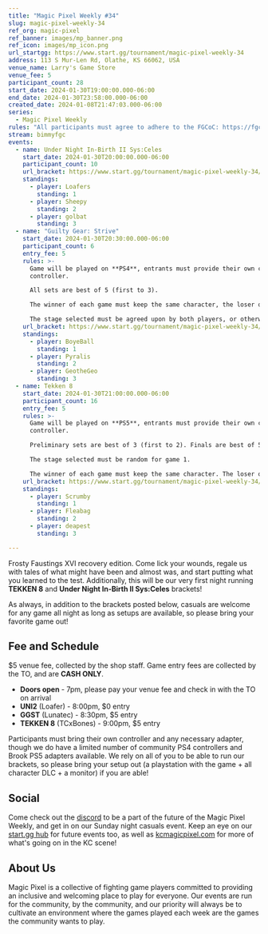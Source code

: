 ```yaml
---
title: "Magic Pixel Weekly #34"
slug: magic-pixel-weekly-34
ref_org: magic-pixel
ref_banner: images/mp_banner.png
ref_icon: images/mp_icon.png
url_startgg: https://www.start.gg/tournament/magic-pixel-weekly-34
address: 113 S Mur-Len Rd, Olathe, KS 66062, USA
venue_name: Larry's Game Store
venue_fee: 5
participant_count: 28
start_date: 2024-01-30T19:00:00.000-06:00
end_date: 2024-01-30T23:58:00.000-06:00
created_date: 2024-01-08T21:47:03.000-06:00
series:
  - Magic Pixel Weekly
rules: "All participants must agree to adhere to the FGCoC: https://fgcoc.com/"
stream: bimmyfgc
events:
  - name: Under Night In-Birth II Sys:Celes
    start_date: 2024-01-30T20:00:00.000-06:00
    participant_count: 10
    url_bracket: https://www.start.gg/tournament/magic-pixel-weekly-34/events/under-night-in-birth-ii-sys-celes/brackets/1550985/2329346
    standings:
      - player: Loafers
        standing: 1
      - player: Sheepy
        standing: 2
      - player: golbat
        standing: 3
  - name: "Guilty Gear: Strive"
    start_date: 2024-01-30T20:30:00.000-06:00
    participant_count: 6
    entry_fee: 5
    rules: >-
      Game will be played on **PS4**, entrants must provide their own compatible
      controller.  

      All sets are best of 5 (first to 3).  

      The winner of each game must keep the same character, the loser of that game may switch characters.  

      The stage selected must be agreed upon by both players, or otherwise selected at random.
    url_bracket: https://www.start.gg/tournament/magic-pixel-weekly-34/events/strive/brackets/1550966/2329324
    standings:
      - player: BoyeBall
        standing: 1
      - player: Pyralis
        standing: 2
      - player: GeotheGeo
        standing: 3
  - name: Tekken 8
    start_date: 2024-01-30T21:00:00.000-06:00
    participant_count: 16
    entry_fee: 5
    rules: >-
      Game will be played on **PS5**, entrants must provide their own compatible
      controller.  

      Preliminary sets are best of 3 (first to 2). Finals are best of 5 (first to 3).  

      The stage selected must be random for game 1.  

      The winner of each game must keep the same character. The loser of that game may select a stage (with the same character), or switch character (with a random stage).
    url_bracket: https://www.start.gg/tournament/magic-pixel-weekly-34/events/tekken-8/brackets/1550980/2329338
    standings:
      - player: Scrumby
        standing: 1
      - player: Fleabag
        standing: 2
      - player: deapest
        standing: 3

---
```


Frosty Faustings XVI recovery edition. Come lick your wounds, regale us with tales of what might have been and almost was, and start putting what you learned to the test. Additionally, this will be our very first night running **TEKKEN 8** and **Under Night In-Birth II Sys:Celes** brackets!

As always, in addition to the brackets posted below, casuals are welcome for any game all night as long as setups are available, so please bring your favorite game out! 

## Fee and Schedule
$5 venue fee, collected by the shop staff. Game entry fees are collected by the TO, and are **CASH ONLY**. 

- **Doors open** - 7pm, please pay your venue fee and check in with the TO on arrival
- **UNI2** (Loafer) - 8:00pm, $0 entry
- **GGST** (Lunatec) - 8:30pm, $5 entry
- **TEKKEN 8** (TCxBones) - 9:00pm, $5 entry

Participants must bring their own controller and any necessary adapter, though we do have a limited number of community PS4 controllers and Brook PS5 adapters available. We rely on all of you to be able to run our brackets, so please bring your setup out (a playstation with the game + all character DLC + a monitor) if you are able!  

## Social
Come check out the [discord](https://discord.gg/jkmn6CVrrQ) to be a part of the future of the Magic Pixel Weekly, and get in on our Sunday night casuals event. Keep an eye on our [start.gg hub](https://www.start.gg/hub/magic-pixel) for future events too, as well as [kcmagicpixel.com](https://kcmagicpixel.com) for more of what's going on in the KC scene!

## About Us

Magic Pixel is a collective of fighting game players committed to providing an inclusive and welcoming place to play for everyone. Our events are run for the community, by the community, and our priority will always be to cultivate an environment where the games played each week are the games the community wants to play.
  